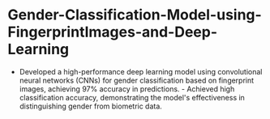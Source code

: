 # Gender-Classification-Model-using-FingerprintImages-and-Deep-Learning
- Developed a high-performance deep learning model using convolutional neural networks (CNNs) for gender classification based on fingerprint images, achieving 97% accuracy in predictions. - Achieved high classification accuracy, demonstrating the model's effectiveness in distinguishing gender from biometric data.
